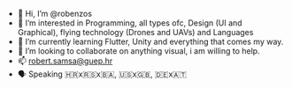 - 👋 Hi, I’m @robenzos
- 👀 I’m interested in Programming, all types ofc, Design (UI and Graphical), flying technology (Drones and UAVs) and Languages
- 🌱 I’m currently learning Flutter, Unity and everything that comes my way.
- 💞️ I’m looking to collaborate on anything visual, i am willing to help.
- 📫 robert.samsa@guep.hr
- 🗣️ Speaking 🇭🇷x🇷🇸x🇧🇦, 🇺🇸x🇬🇧, 🇩🇪x🇦🇹
